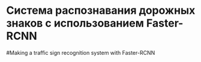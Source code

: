 # Система распознавания дорожных знаков с использованием Faster-RCNN

#Making a traffic sign recognition system with Faster-RCNN
